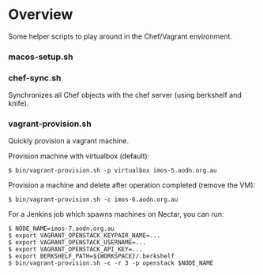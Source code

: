 Overview
========
Some helper scripts to play around in the Chef/Vagrant environment.

### macos-setup.sh

### chef-sync.sh

Synchronizes all Chef objects with the chef server (using berkshelf and knife).

### vagrant-provision.sh

Quickly provision a vagrant machine.

Provision machine with virtualbox (default):

	$ bin/vagrant-provision.sh -p virtualbox imos-5.aodn.org.au

Provision a machine and delete after operation completed (remove the VM):

	$ bin/vagrant-provision.sh -c imos-6.aodn.org.au

For a Jenkins job which spawns machines on Nectar, you can run:

	$ NODE_NAME=imos-7.aodn.org.au
	$ export VAGRANT_OPENSTACK_KEYPAIR_NAME=...
	$ export VAGRANT_OPENSTACK_USERNAME=...
	$ export VAGRANT_OPENSTACK_API_KEY=...
	$ export BERKSHELF_PATH=${WORKSPACE}/.berkshelf
	$ bin/vagrant-provision.sh -c -r 3 -p openstack $NODE_NAME

